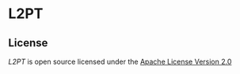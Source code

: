 L2PT
====

License
-------
*L2PT* is open source licensed under the [Apache License Version 2.0](LICENSE)